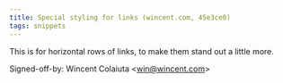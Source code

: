 ```yaml
---
title: Special styling for links (wincent.com, 45e3ce0)
tags: snippets
---
```


This is for horizontal rows of links, to make them stand out a little more.

Signed-off-by: Wincent Colaiuta &lt;win@wincent.com&gt;
